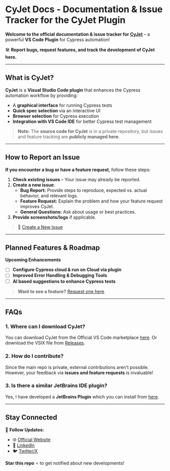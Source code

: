 # CyJet Docs - Documentation & Issue Tracker for the CyJet Plugin
**Welcome to the official documentation & issue tracker for [CyJet](https://marketplace.visualstudio.com/items?itemName=ChathurangaJayasinghe.CyJet)** – a powerful **VS Code Plugin** for Cypress automation!

🛠️ **Report bugs, request features, and track the development of CyJet here.**

---

## What is CyJet?
**CyJet** is a **Visual Studio Code plugin** that enhances the Cypress automation workflow by providing:

- A **graphical interface** for running Cypress tests  
- **Quick spec selection** via an interactive UI  
- **Browser selection** for Cypress execution  
- **Integration with VS Code IDE** for better Cypress test management

> **Note:** The **source code for CyJet** is in a private repository, but issues and feature tracking are **publicly managed here**.

---

## How to Report an Issue
**If you encounter a bug or have a feature request**, follow these steps:

1. **Check existing issues** – Your issue may already be reported.
2. **Create a new issue**:
    - **Bug Report:** Provide steps to reproduce, expected vs. actual behavior, and relevant logs.
    - **Feature Request:** Explain the problem and how your feature request improves CyJet.
    - **General Questions:** Ask about usage or best practices.
3. **Provide screenshots/logs** if applicable.

> 📩 [Create a New Issue](https://github.com/s-chathuranga-j/cycode-docs/issues/new)

---

## Planned Features & Roadmap
**Upcoming Enhancements**
- [ ] **Configure Cypress cloud & run on Cloud via plugin**
- [ ] **Improved Error Handling & Debugging Tools**
- [ ] **AI based suggestions to enhance Cypress tests**

> **Want to see a feature?** [Request one here](https://github.com/s-chathuranga-j/cycode-docs/issues/new?assignees=&labels=feature-request).

---

## FAQs
### 1. **Where can I download CyJet?**
You can download CyJet from the Official VS Code marketplace [here](https://marketplace.visualstudio.com/items?itemName=ChathurangaJayasinghe.CyJet). Or download the VSIX file from [Releases](https://github.com/s-chathuranga-j/cycode-docs/releases).

### 2. **How do I contribute?**
Since the main repo is private, external contributions aren't possible. However, your feedback via **issues and feature requests** is invaluable!

### 3. **Is there a similar JetBrains IDE plugin?**
Yes, I have developed a **JetBrains Plugin** which you can install from [here](https://plugins.jetbrains.com/plugin/26711-cyjet).

---

## Stay Connected
🔗 **Follow Updates:**
- 🌐 [Official Website](https://s-chathuranga-j.github.io/cycode-docs/)
- 💼 [LinkedIn](https://www.linkedin.com/in/schathurangaj/)
- 🐦 [Twitter/X](https://x.com/SChathurangaJ)

**Star this repo** ⭐ to get notified about new developments!  